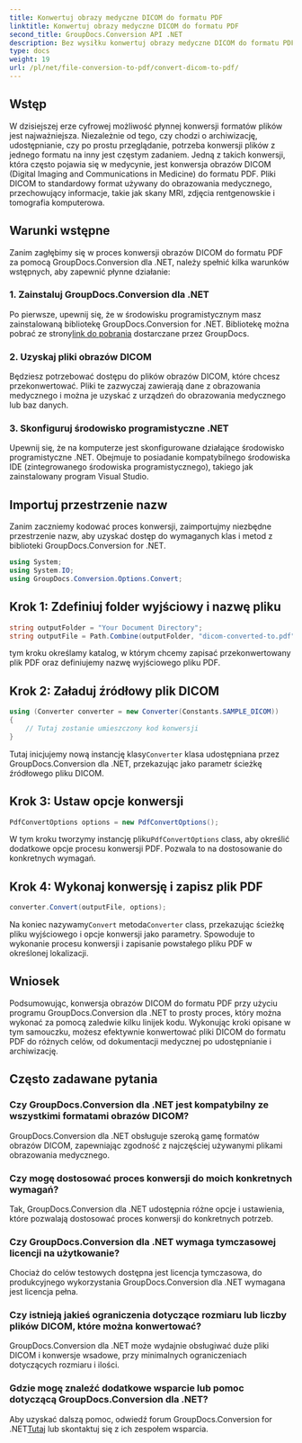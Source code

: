 ```yaml
---
title: Konwertuj obrazy medyczne DICOM do formatu PDF
linktitle: Konwertuj obrazy medyczne DICOM do formatu PDF
second_title: GroupDocs.Conversion API .NET
description: Bez wysiłku konwertuj obrazy medyczne DICOM do formatu PDF za pomocą GroupDocs.Conversion dla .NET. Elastyczne, wydajne i konfigurowalne rozwiązanie do konwersji.
type: docs
weight: 19
url: /pl/net/file-conversion-to-pdf/convert-dicom-to-pdf/
---
```

## Wstęp
W dzisiejszej erze cyfrowej możliwość płynnej konwersji formatów plików jest najważniejsza. Niezależnie od tego, czy chodzi o archiwizację, udostępnianie, czy po prostu przeglądanie, potrzeba konwersji plików z jednego formatu na inny jest częstym zadaniem. Jedną z takich konwersji, która często pojawia się w medycynie, jest konwersja obrazów DICOM (Digital Imaging and Communications in Medicine) do formatu PDF. Pliki DICOM to standardowy format używany do obrazowania medycznego, przechowujący informacje, takie jak skany MRI, zdjęcia rentgenowskie i tomografia komputerowa.
## Warunki wstępne
Zanim zagłębimy się w proces konwersji obrazów DICOM do formatu PDF za pomocą GroupDocs.Conversion dla .NET, należy spełnić kilka warunków wstępnych, aby zapewnić płynne działanie:
### 1. Zainstaluj GroupDocs.Conversion dla .NET
 Po pierwsze, upewnij się, że w środowisku programistycznym masz zainstalowaną bibliotekę GroupDocs.Conversion for .NET. Bibliotekę można pobrać ze strony[link do pobrania](https://releases.groupdocs.com/conversion/net/) dostarczane przez GroupDocs.
### 2. Uzyskaj pliki obrazów DICOM
Będziesz potrzebować dostępu do plików obrazów DICOM, które chcesz przekonwertować. Pliki te zazwyczaj zawierają dane z obrazowania medycznego i można je uzyskać z urządzeń do obrazowania medycznego lub baz danych.
### 3. Skonfiguruj środowisko programistyczne .NET
Upewnij się, że na komputerze jest skonfigurowane działające środowisko programistyczne .NET. Obejmuje to posiadanie kompatybilnego środowiska IDE (zintegrowanego środowiska programistycznego), takiego jak zainstalowany program Visual Studio.

## Importuj przestrzenie nazw
Zanim zaczniemy kodować proces konwersji, zaimportujmy niezbędne przestrzenie nazw, aby uzyskać dostęp do wymaganych klas i metod z biblioteki GroupDocs.Conversion for .NET.
```csharp
using System;
using System.IO;
using GroupDocs.Conversion.Options.Convert;
```
## Krok 1: Zdefiniuj folder wyjściowy i nazwę pliku
```csharp
string outputFolder = "Your Document Directory";
string outputFile = Path.Combine(outputFolder, "dicom-converted-to.pdf");
```
tym kroku określamy katalog, w którym chcemy zapisać przekonwertowany plik PDF oraz definiujemy nazwę wyjściowego pliku PDF.
## Krok 2: Załaduj źródłowy plik DICOM
```csharp
using (Converter converter = new Converter(Constants.SAMPLE_DICOM))
{
    // Tutaj zostanie umieszczony kod konwersji
}
```
 Tutaj inicjujemy nową instancję klasy`Converter` klasa udostępniana przez GroupDocs.Conversion dla .NET, przekazując jako parametr ścieżkę źródłowego pliku DICOM.
## Krok 3: Ustaw opcje konwersji
```csharp
PdfConvertOptions options = new PdfConvertOptions();
```
 W tym kroku tworzymy instancję pliku`PdfConvertOptions` class, aby określić dodatkowe opcje procesu konwersji PDF. Pozwala to na dostosowanie do konkretnych wymagań.
## Krok 4: Wykonaj konwersję i zapisz plik PDF
```csharp
converter.Convert(outputFile, options);
```
 Na koniec nazywamy`Convert` metoda`Converter` class, przekazując ścieżkę pliku wyjściowego i opcje konwersji jako parametry. Spowoduje to wykonanie procesu konwersji i zapisanie powstałego pliku PDF w określonej lokalizacji.

## Wniosek
Podsumowując, konwersja obrazów DICOM do formatu PDF przy użyciu programu GroupDocs.Conversion dla .NET to prosty proces, który można wykonać za pomocą zaledwie kilku linijek kodu. Wykonując kroki opisane w tym samouczku, możesz efektywnie konwertować pliki DICOM do formatu PDF do różnych celów, od dokumentacji medycznej po udostępnianie i archiwizację.
## Często zadawane pytania
### Czy GroupDocs.Conversion dla .NET jest kompatybilny ze wszystkimi formatami obrazów DICOM?
GroupDocs.Conversion dla .NET obsługuje szeroką gamę formatów obrazów DICOM, zapewniając zgodność z najczęściej używanymi plikami obrazowania medycznego.
### Czy mogę dostosować proces konwersji do moich konkretnych wymagań?
Tak, GroupDocs.Conversion dla .NET udostępnia różne opcje i ustawienia, które pozwalają dostosować proces konwersji do konkretnych potrzeb.
### Czy GroupDocs.Conversion dla .NET wymaga tymczasowej licencji na użytkowanie?
Chociaż do celów testowych dostępna jest licencja tymczasowa, do produkcyjnego wykorzystania GroupDocs.Conversion dla .NET wymagana jest licencja pełna.
### Czy istnieją jakieś ograniczenia dotyczące rozmiaru lub liczby plików DICOM, które można konwertować?
GroupDocs.Conversion dla .NET może wydajnie obsługiwać duże pliki DICOM i konwersje wsadowe, przy minimalnych ograniczeniach dotyczących rozmiaru i ilości.
### Gdzie mogę znaleźć dodatkowe wsparcie lub pomoc dotyczącą GroupDocs.Conversion dla .NET?
 Aby uzyskać dalszą pomoc, odwiedź forum GroupDocs.Conversion for .NET[Tutaj](https://forum.groupdocs.com/c/conversion/11) lub skontaktuj się z ich zespołem wsparcia.
